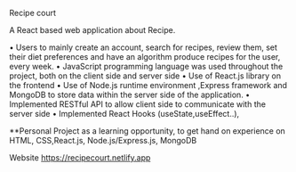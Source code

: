 Recipe court

A React based web application about Recipe.

• Users to mainly create an account, search for recipes, review them, set their diet preferences and have an algorithm produce recipes for the user, every week.
• JavaScript programming language was used throughout the project, both on the client side and server side
• Use of React.js library on the frontend
• Use of Node.js runtime environment ,Express framework and MongoDB to store data within the server side of the
application.
• Implemented RESTful API to allow client side to communicate with the server side
• Implemented React Hooks (useState,useEffect..),

**Personal Project as a learning opportunity, to get hand on experience on HTML, CSS,React.js, Node.js/Express.js, MongoDB

Website
https://recipecourt.netlify.app

